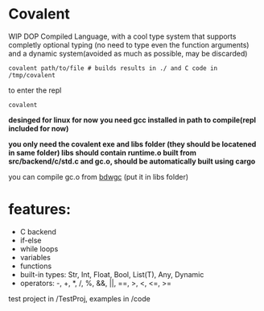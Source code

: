 # Covalent
WIP DOP Compiled Language, with a cool type system that supports completly optional typing (no need to type even the function arguments) and a dynamic system(avoided as much as possible, may be discarded)

```
covalent path/to/file # builds results in ./ and C code in /tmp/covalent
```

to enter the repl
```
covalent
```
**desinged for linux for now**
**you need gcc installed in path to compile(repl included for now)**

**you only need the covalent exe and libs folder (they should be locatened in same folder) libs should contain runtime.o built from src/backend/c/std.c and gc.o, should be automatically built using cargo**

you can compile gc.o from [bdwgc](https://github.com/ivmai/bdwgc) (put it in libs folder) 

# features:
- C backend
- if-else
- while loops
- variables
- functions
- built-in types: Str, Int, Float, Bool, List(T), Any, Dynamic
- operators: -, +, *, /, %, &&, ||, ==, >, <, <=, >=

test project in /TestProj, examples in /code
